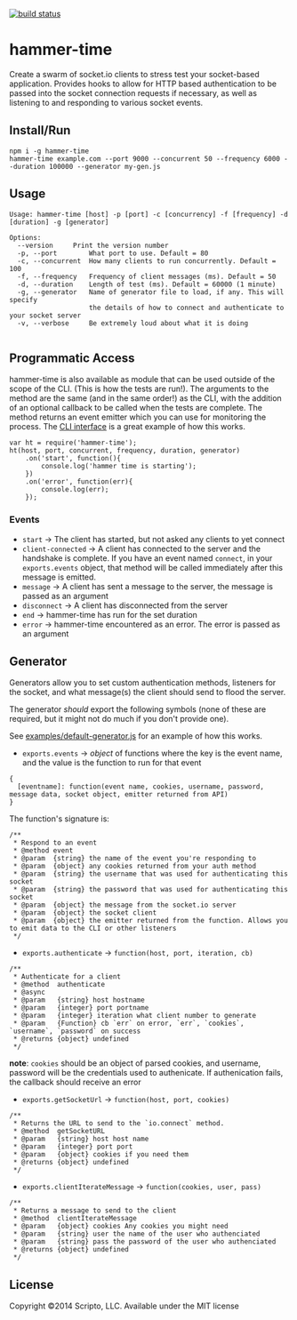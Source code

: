 [![build status](https://secure.travis-ci.org/scriptollc/hammer-time.png)](http://travis-ci.org/scriptollc/hammer-time)

# hammer-time

Create a swarm of socket.io clients to stress test your socket-based application.  Provides hooks to allow for HTTP based authentication to be passed into the socket connection requests if necessary, as well as listening to and responding to various socket events.

## Install/Run

```
npm i -g hammer-time
hammer-time example.com --port 9000 --concurrent 50 --frequency 6000 --duration 100000 --generator my-gen.js
```

## Usage

```
Usage: hammer-time [host] -p [port] -c [concurrency] -f [frequency] -d [duration] -g [generator]

Options:
  --version     Print the version number
  -p, --port        What port to use. Default = 80
  -c, --concurrent  How many clients to run concurrently. Default = 100
  -f, --frequency   Frequency of client messages (ms). Default = 50
  -d, --duration    Length of test (ms). Default = 60000 (1 minute)
  -g, --generator   Name of generator file to load, if any. This will specify
                    the details of how to connect and authenticate to your socket server
  -v, --verbose     Be extremely loud about what it is doing


```

## Programmatic Access

hammer-time is also available as module that can be used outside of the scope of the CLI. (This is how the tests are run!). The arguments to the method are
the same (and in the same order!) as the CLI, with the addition of an optional callback to be called when the tests are complete.  The method returns an event emitter
which you can use for monitoring the process.  The [CLI interface](bin/hammer-time.js) is a great example of how this works.

```
var ht = require('hammer-time');
ht(host, port, concurrent, frequency, duration, generator)
	.on('start', function(){
		console.log('hammer time is starting');
	})
	.on('error', function(err){
		console.log(err);
	});
```

### Events
* `start` → The client has started, but not asked any clients to yet connect
* `client-connected` → A client has connected to the server and the handshake is complete. If you have an event named `connect`, in your `exports.events` object, that method will be called immediately after this message is emitted.
* `message` → A client has sent a message to the server, the message is passed as an argument
* `disconnect` → A client has disconnected from the server
* `end` → hammer-time has run for the set duration
* `error` → hammer-time encountered as an error. The error is passed as an argument


## Generator

Generators allow you to set custom authentication methods, listeners for the socket, and what message(s) the client should send to flood the server.

The generator *should* export the following symbols (none of these are required, but it might not do much if you don't provide one).

See [examples/default-generator.js](examples/default-generator.js) for an example of how this works.

* `exports.events` → _object_ of functions where the key is the event name, and the value is the function to run for that event


```
{
  [eventname]: function(event name, cookies, username, password, message data, socket object, emitter returned from API)
}
```

The function's signature is:

```
/**
 * Respond to an event
 * @method event
 * @param  {string} the name of the event you're responding to
 * @param  {object} any cookies returned from your auth method
 * @param  {string} the username that was used for authenticating this socket
 * @param  {string} the password that was used for authenticating this socket
 * @param  {object} the message from the socket.io server
 * @param  {object} the socket client
 * @param  {object} the emitter returned from the function. Allows you to emit data to the CLI or other listeners
 */
```

* `exports.authenticate` → `function(host, port, iteration, cb)`

```
/**
 * Authenticate for a client
 * @method  authenticate
 * @async
 * @param   {string} host hostname
 * @param   {integer} port portname
 * @param   {integer} iteration what client number to generate
 * @param   {Function} cb `err` on error, `err`, `cookies`, `username`, `password` on success
 * @returns {object} undefined
 */
```
**note**: `cookies` should be an object of parsed cookies, and username, password will be the credentials used to authenicate.  If authenication fails, the callback should receive an error

* `exports.getSocketUrl` → `function(host, port, cookies)`

```
/**
 * Returns the URL to send to the `io.connect` method.
 * @method  getSocketURL
 * @param   {string} host host name
 * @param   {integer} port port
 * @param   {object} cookies if you need them
 * @returns {object} undefined
 */
```

* `exports.clientIterateMessage` → `function(cookies, user, pass)`

```
/**
 * Returns a message to send to the client
 * @method  clientIterateMessage
 * @param   {object} cookies Any cookies you might need
 * @param   {string} user the name of the user who authenciated
 * @param   {string} pass the password of the user who authenciated
 * @returns {object} undefined
 */
```



## License
Copyright ©2014 Scripto, LLC. Available under the MIT license
